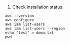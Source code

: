 1. Check installation status: 
 ```
 aws --version
 aws configure
 aws iam list-users
 aws iam list-users --region
 echo "test" > demo.txt
 pwd
 ```
 
 



